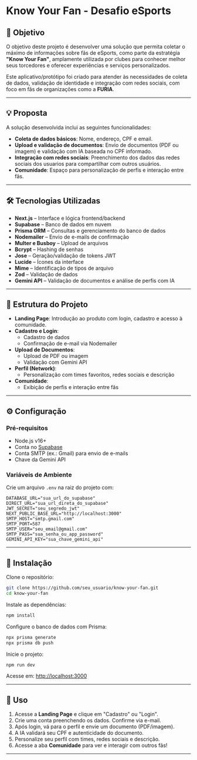 
# Know Your Fan - Desafio eSports

## 🎯 Objetivo

O objetivo deste projeto é desenvolver uma solução que permita coletar o máximo de informações sobre fãs de eSports, como parte da estratégia **"Know Your Fan"**, amplamente utilizada por clubes para conhecer melhor seus torcedores e oferecer experiências e serviços personalizados.

Este aplicativo/protótipo foi criado para atender às necessidades de coleta de dados, validação de identidade e integração com redes sociais, com foco em fãs de organizações como a **FURIA**.

---

## 💡 Proposta

A solução desenvolvida inclui as seguintes funcionalidades:

- **Coleta de dados básicos**: Nome, endereço, CPF e email.
- **Upload e validação de documentos**: Envio de documentos (PDF ou imagem) e validação com IA baseada no CPF informado.
- **Integração com redes sociais**: Preenchimento dos dados das redes sociais dos usuarios para compartilhar com outros usuários.
- **Comunidade**: Espaço para personalização de perfis e interação entre fãs.

---

## 🛠 Tecnologias Utilizadas

- **Next.js** – Interface e lógica frontend/backend
- **Supabase** – Banco de dados em nuvem
- **Prisma ORM** – Consultas e gerenciamento do banco de dados
- **Nodemailer** – Envio de e-mails de confirmação
- **Multer e Busboy** – Upload de arquivos
- **Bcrypt** – Hashing de senhas
- **Jose** – Geração/validação de tokens JWT
- **Lucide** – Ícones da interface
- **Mime** – Identificação de tipos de arquivo
- **Zod** – Validação de dados
- **Gemini API** – Validação de documentos e análise de perfis com IA

---

## 🧱 Estrutura do Projeto

- **Landing Page**: Introdução ao produto com login, cadastro e acesso à comunidade.
- **Cadastro e Login**:
  - Cadastro de dados
  - Confirmação de e-mail via Nodemailer
- **Upload de Documentos**:
  - Upload de PDF ou imagem
  - Validação com Gemini API
- **Perfil (Network)**:
  - Personalização com times favoritos, redes sociais e descrição
- **Comunidade**:
  - Exibição de perfis e interação entre fãs

---

## ⚙️ Configuração

### Pré-requisitos

- Node.js v16+
- Conta no [Supabase](https://supabase.com)
- Conta SMTP (ex.: Gmail) para envio de e-mails
- Chave da Gemini API

### Variáveis de Ambiente

Crie um arquivo `.env` na raiz do projeto com:

```env
DATABASE_URL="sua_url_do_supabase"
DIRECT_URL="sua_url_direta_do_supabase"
JWT_SECRET="seu_segredo_jwt"
NEXT_PUBLIC_BASE_URL="http://localhost:3000"
SMTP_HOST="smtp.gmail.com"
SMTP_PORT=587
SMTP_USER="seu_email@gmail.com"
SMTP_PASS="sua_senha_ou_app_password"
GEMINI_API_KEY="sua_chave_gemini_api"
```

---

## 🚀 Instalação

Clone o repositório:

```bash
git clone https://github.com/seu_usuario/know-your-fan.git
cd know-your-fan
```

Instale as dependências:

```bash
npm install
```

Configure o banco de dados com Prisma:

```bash
npx prisma generate
npx prisma db push
```

Inicie o projeto:

```bash
npm run dev
```

Acesse em: [http://localhost:3000](http://localhost:3000)

---

## 🧪 Uso

1. Acesse a **Landing Page** e clique em "Cadastro" ou "Login".
2. Crie uma conta preenchendo os dados. Confirme via e-mail.
3. Após login, vá para o perfil e envie um documento (PDF/imagem).
4. A IA validará seu CPF e autenticidade do documento.
5. Personalize seu perfil com times, redes sociais e descrição.
6. Acesse a aba **Comunidade** para ver e interagir com outros fãs!

---

